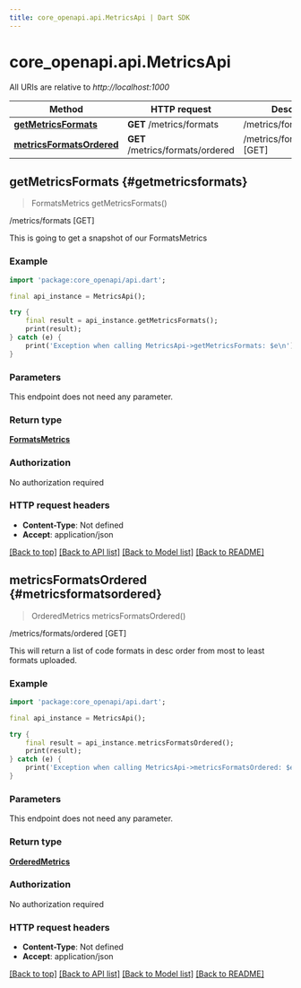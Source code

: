 ```yaml
---
title: core_openapi.api.MetricsApi | Dart SDK
---
```


# core_openapi.api.MetricsApi

All URIs are relative to *http://localhost:1000*

Method | HTTP request | Description
------------- | ------------- | -------------
[**getMetricsFormats**](MetricsApi.md#getmetricsformats) | **GET** /metrics/formats | /metrics/formats [GET]
[**metricsFormatsOrdered**](MetricsApi.md#metricsformatsordered) | **GET** /metrics/formats/ordered | /metrics/formats/ordered [GET]


## **getMetricsFormats** {#getmetricsformats}
> FormatsMetrics getMetricsFormats()

/metrics/formats [GET]

This is going to get a snapshot of our FormatsMetrics

### Example
```dart
import 'package:core_openapi/api.dart';

final api_instance = MetricsApi();

try {
    final result = api_instance.getMetricsFormats();
    print(result);
} catch (e) {
    print('Exception when calling MetricsApi->getMetricsFormats: $e\n');
}
```

### Parameters
This endpoint does not need any parameter.

### Return type

[**FormatsMetrics**](FormatsMetrics.md)

### Authorization

No authorization required

### HTTP request headers

 - **Content-Type**: Not defined
 - **Accept**: application/json

[[Back to top]](#) [[Back to API list]](../README.md#documentation-for-api-endpoints) [[Back to Model list]](../README.md#documentation-for-models) [[Back to README]](../README.md)

## **metricsFormatsOrdered** {#metricsformatsordered}
> OrderedMetrics metricsFormatsOrdered()

/metrics/formats/ordered [GET]

This will return a list of code formats in desc order from most to least formats uploaded.

### Example
```dart
import 'package:core_openapi/api.dart';

final api_instance = MetricsApi();

try {
    final result = api_instance.metricsFormatsOrdered();
    print(result);
} catch (e) {
    print('Exception when calling MetricsApi->metricsFormatsOrdered: $e\n');
}
```

### Parameters
This endpoint does not need any parameter.

### Return type

[**OrderedMetrics**](OrderedMetrics.md)

### Authorization

No authorization required

### HTTP request headers

 - **Content-Type**: Not defined
 - **Accept**: application/json

[[Back to top]](#) [[Back to API list]](../README.md#documentation-for-api-endpoints) [[Back to Model list]](../README.md#documentation-for-models) [[Back to README]](../README.md)

